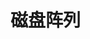 <div style='display: none'>
  Date: 2022-01-16 09:45:34
  LastEditors: gyg
  LastEditTime: 2022-01-16 09:53:45
  FilePath: \test\1_16@磁盘阵列.mm.md
</div>

# 磁盘阵列

